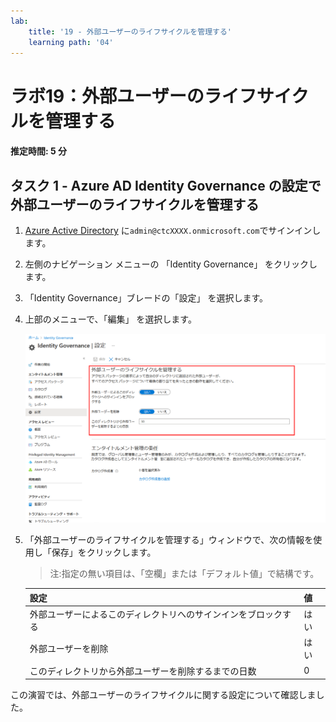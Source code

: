 ```yaml
---
lab:
    title: '19 - 外部ユーザーのライフサイクルを管理する'
    learning path: '04'
---
```


# ラボ19：外部ユーザーのライフサイクルを管理する  

#### 推定時間: 5 分

## タスク 1 - Azure AD Identity Governance の設定で外部ユーザーのライフサイクルを管理する

1. [Azure Active Directory]( https://portal.azure.com/#blade/Microsoft_AAD_IAM/ActiveDirectoryMenuBlade/Overview) に`admin@ctcXXXX.onmicrosoft.com`でサインインします。

1. 左側のナビゲーション メニューの 「Identity Governance」 をクリックします。

1. 「Identity  Governance」ブレードの「設定」 を選択します。

1. 上部のメニューで、「編集」 を選択します。

    ![「外部ユーザーのライフサイクルを管理する」が強調表示された Identity Governance の「設定」ページが表示されている画面イメージ。](./media/lp4-mod1-manage-lifcycle-of-ext-users.png)

1. 「外部ユーザーのライフサイクルを管理する」ウィンドウで、次の情報を使用し「保存」をクリックします。

    > 注:指定の無い項目は、「空欄」または「デフォルト値」で結構です。

    | 設定                                                         | 値   |
    | :----------------------------------------------------------- | ---- |
    | 外部ユーザーによるこのディレクトリへのサインインをブロックする | はい |
    | 外部ユーザーを削除                                           | はい |
    | このディレクトリから外部ユーザーを削除するまでの日数         | 0    |



この演習では、外部ユーザーのライフサイクルに関する設定について確認しました。

